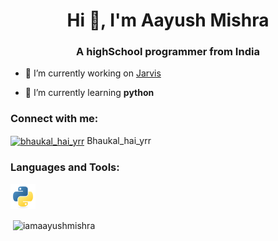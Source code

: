 <h1 align="center">Hi 👋, I'm Aayush Mishra</h1>
<h3 align="center">A highSchool programmer from India</h3>

- 🔭 I’m currently working on [Jarvis](https://discord.com/oauth2/authorize?client_id=859656056660819988&permissions=8&scope=bot%20applications.commands)

- 🌱 I’m currently learning **python**

<h3 align="left">Connect with me:</h3>
<p align="left">
<a href="https://twitter.com/bhaukal_hai_yrr" target="blank"><img align="center" src="https://raw.githubusercontent.com/rahuldkjain/github-profile-readme-generator/master/src/images/icons/Social/twitter.svg" alt="bhaukal_hai_yrr" height="30" width="40" /></a> Bhaukal_hai_yrr 
</p>

<h3 align="left">Languages and Tools:</h3>
<p align="left"> <a href="https://www.python.org" target="_blank" rel="noreferrer"> <img src="https://raw.githubusercontent.com/devicons/devicon/master/icons/python/python-original.svg" alt="python" width="40" height="40"/> </a> </p>

<p>&nbsp;<img align="center" src="https://github-readme-stats.vercel.app/api?username=iamaayushmishra&show_icons=true&locale=en" alt="iamaayushmishra" /></p>
